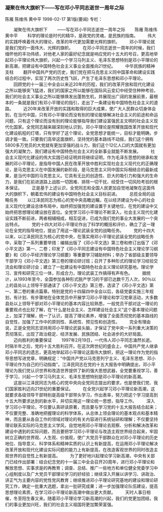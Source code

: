 ### 凝聚在伟大旗帜下——写在邓小平同志逝世一周年之际
陈雁  陈维伟  黄中平
1998-02-17
第1版(要闻)
专栏：

　　凝聚在伟大旗帜下
　　——写在邓小平同志逝世一周年之际
　　陈雁  陈维伟  黄中平
　　科学的理论是时代的精华，是政党的灵魂，是民族的指南。
　　伟大的实践呼唤着伟大的理论，改革的年代更加需要光辉的旗帜。
　　邓小平理论就是我们党的一面伟大、光辉的旗帜。
　　在邓小平同志逝世一周年的时候，我们缅怀他的丰功伟绩，对他老人家的最好纪念就是响应党的十五大的号召，更高地举起邓小平理论伟大旗帜，兴起一个学习马列主义、毛泽东思想特别是邓小平理论的新高潮，把建设有中国特色社会主义事业全面推向21世纪。
　　中华民族的精神支柱
　　翻开中国共产党的历史，我们党在把马克思主义同中国革命和建设实践结合的过程中，实现了两次历史性飞跃，产生了毛泽东思想和邓小平理论。
　　回顾党的十一届三中全会以来近20年的历程，我们的改革开放和现代化建设之所以能够突飞猛进，我们的国家之所以能够在国际风云变幻中经受住种种考验，我们的社会主义事业之所以能够焕发出蓬勃生机，并展现出广阔的发展前景，最根本的一条就是我们有邓小平理论的指引，走出了一条建设有中国特色社会主义的道路。
　　近20年来改革开放的实践和取得的巨大成果，使广大人民群众切身体会到，在当代中国，只有邓小平理论而没有别的理论能够解决社会主义的前途和命运问题，只有这个理论而没有别的理论能够指导我们建设富强民主文明的社会主义现代化国家。全党同志越来越深刻地认识到，邓小平理论是照耀我国改革开放和现代化建设航程的灯塔，只有学好了这个理论，全党思想才能统一，目标才能明确，步调才能一致。只要我们高举这面旗帜，坚持党的基本路线不动摇，我们这个拥有5800多万党员的大党就有更加坚强的战斗力，我们这个12亿人口的大国就有更加强大的凝聚力，我们建设有中国特色社会主义的全新事业就能不断发展。
　　社会主义现代化建设的伟大实践已经证明并将继续证明，作为毛泽东思想的继承和发展的邓小平理论，是指导中国人民在改革开放中胜利实现社会主义现代化的正确理论，是马克思主义在中国发展的新阶段，是马克思主义同中国实际相结合的最新成果，是当代中国的马克思主义。它具有无比的创造性、巨大的吸引力和强大的生命力，是我们在前进道路上战胜一切困难、排除一切干扰、经受住一切风险考验的根本保证。
　　正是基于上述认识，全党同志和全国人民更加自觉地凝聚在这面伟大的旗帜下，朝着宏伟的建设有中国特色社会主义目标前进。
　　总揽全局的战略任务
　　以江泽民同志为核心的党中央高瞻远瞩，在以经济建设为中心的社会主义现代化建设总体布局中，始终把加强党的建设置于关键地位，在党的建设中又始终把思想理论建设放在首位。全党学习邓小平理论不断深入，社会主义现代化建设实践不断前进，两者相辅相成，相互促进，已成为我们党的事业大发展的一个突出特点。
　　党的十四大对邓小平理论作出了科学的概括和评价，确立了这一理论在全党的指导地位，提出了用这一理论武装全党的战略任务。
　　党的十四大以来，以江泽民同志为核心的党中央，在落实用邓小平理论武装全党的战略任务中，采取了一系列重要举措：编辑出版了《邓小平文选》第三卷和修订出版了《邓小平文选》第一、二卷；印发了《邓小平同志建设有中国特色社会主义理论学习纲要》和《邓小平经济理论学习纲要》等重要学习辅助材料；举办了省部级主要领导干部学习《邓小平文选》第三卷的理论研讨班；召开了多种形式的理论学习经验交流会和理论研讨会；建立了一批建设有中国特色社会主义理论研究基地。理论学习、宣传和研究三位一体，形成合力，理论武装工作搞得有声有色。
　　据统计，从1993年至今，全国参加各种形式脱产学习的干部已达数千万人次，90％以上的县处以上领导干部通读了《邓小平文选》第三卷，选读了《邓小平文选》第一、第二卷的重点篇章。特别是党的十四届四中全会以后，各级党委实施三年规划，有计划、有步骤地在全体党员中开展学习邓小平理论和学习党章活动，大多数县处以上领导干部对邓小平理论的基本内容比较熟悉，一般党员干部对这一理论的重要观点也比较了解，在“什么是社会主义、怎样建设社会主义”这个基本理论问题上，加深了理解，统一了认识，提高了理论素养，增强了全面贯彻党的基本路线的自觉性，加强了工作中的原则性、系统性、预见性和创造性。
　　完全有理由说，正是全党同志坚持用邓小平理论武装头脑，才保证了党中央一系列重大决策的贯彻落实，出现了政治稳定、经济发展、民族团结、社会进步的大好局面。
　　迈向胜利的重要保证
　　1997年2月19日，一代伟人邓小平同志溘然长逝。时隔半年之后，党的十五大胜利召开。在这次跨世纪的盛会上，中国共产党人继承邓小平同志的遗志，更高地举起邓小平理论这面伟大旗帜，把这一理论作为党的指导思想写进党章，明确规定：“中国共产党以马克思列宁主义、毛泽东思想、邓小平理论作为自己的行动指南”。江泽民同志在党的十五大报告中明确提出，邓小平理论为我们党认识世界和改造世界提供了新的强大思想武器，全党要重视学习，善于学习，兴起一个学习马列主义、毛泽东思想特别是邓小平理论的新高潮。
　　这是以江泽民同志为核心的党中央向全党同志提出的要求，也是使我们党、我们国家胜利迈向21世纪的重要保证。
　　在全党兴起学习邓小平理论新高潮，这就要求各级领导干部特别是高级干部带头学习，作出表率，努力把这个学习提高到十五大所要求达到的新水平，并切实用这一理论统一思想，指导工作。
　　深入学习邓小平理论，不仅要认真研读原著，而且要与学习党的十五大报告结合起来；不仅要完整、准确地把握理论的科学体系，从总体上领会理论的基本观点和基本精神，而且要从各自工作的领域对理论的有关内容进行系统钻研和理解；不仅要坚持理论联系实际的马克思主义学风，自觉地用邓小平理论去观察、分析和解决改革和建设中遇到的实际问题，而且要把学习邓小平理论与改造主观世界结合起来，牢固树立正确的世界观、人生观、价值观，使广大党员干部群众在对邓小平理论的历史地位、指导意义、科学体系和精神实质的认识上有新提高，在运用邓小平理论解决改革开放和现代化建设实际问题的能力上有新提高，在改造客观世界的同时改造主观世界的自觉性上有新提高。
　　为了更好地兴起理论学习新高潮，中央有关部门已经作出部署：结合纪念党的十一届三中全会召开20周年，进行邓小平理论和解放思想、实事求是的再教育；调查、总结、推广一些地方和单位健全党委学习中心组制度以及广大党员干部理论学习的好经验；继续深入开展以讲学习、讲政治、讲正气为主要内容的党性党风教育；继续推进邓小平理论研究基地的建设和理论研究工作，确定一批重大选题，拿出一批研究成果；进一步加强理论队伍建设，提高思想理论素质，在学习邓小平理论新高潮中做出更大贡献。
　　天时人事日相催，冬至阳生春又来。随着邓小平理论学习新高潮的兴起，我们的党更加团结，我们的事业更加兴旺，我们的社会主义祖国将更加繁荣富强。
